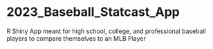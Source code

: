 # 2023_Baseball_Statcast_App
R Shiny App meant for high school, college, and professional baseball players to compare themselves to an MLB Player
